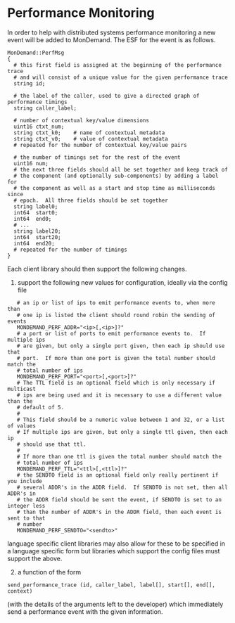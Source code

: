 # Performance Monitoring

In order to help with distributed systems performance monitoring a new event
will be added to MonDemand.  The ESF for the event is as follows.

```
MonDemand::PerfMsg
{
  # this first field is assigned at the beginning of the performance trace
  # and will consist of a unique value for the given performance trace
  string id;
  
  # the label of the caller, used to give a directed graph of performance timings
  string caller_label;
  
  # number of contextual key/value dimensions
  uint16 ctxt_num;
  string ctxt_k0;    # name of contextual metadata
  string ctxt_v0;    # value of contextual metadata
  # repeated for the number of contextual key/value pairs
  
  # the number of timings set for the rest of the event
  uint16 num;
  # the next three fields should all be set together and keep track of
  # the component (and optionally sub-components) by adding a label for
  # the component as well as a start and stop time as milliseconds since
  # epoch.  All three fields should be set together
  string label0;
  int64  start0;
  int64  end0;
  # ...
  string label20;
  int64  start20;
  int64  end20;
  # repeated for the number of timings
}
```

Each client library should then support the following changes.

1. support the following new values for configuration, ideally via the
   config file
```
   # an ip or list of ips to emit performance events to, when more than
   # one ip is listed the client should round robin the sending of events
   MONDEMAND_PERF_ADDR="<ip>[,<ip>]?"
   # a port or list of ports to emit performance events to.  If multiple ips
   # are given, but only a single port given, then each ip should use that
   # port.  If more than one port is given the total number should match the
   # total number of ips
   MONDEMAND_PERF_PORT="<port>[,<port>]?"
   # The TTL field is an optional field which is only necessary if multicast
   # ips are being used and it is necessary to use a different value than the
   # default of 5.
   #
   # This field should be a numeric value between 1 and 32, or a list of values
   # If multiple ips are given, but only a single ttl given, then each ip
   # should use that ttl.
   #
   # If more than one ttl is given the total number should match the
   # total number of ips
   MONDEMAND_PERF_TTL="<ttl>[,<ttl>]?"
   # the SENDTO field is an optional field only really pertinent if you include
   # several ADDR's in the ADDR field.  If SENDTO is not set, then all ADDR's in
   # the ADDR field should be sent the event, if SENDTO is set to an integer less
   # than the number of ADDR's in the ADDR field, then each event is sent to that
   # number
   MONDEMAND_PERF_SENDTO="<sendto>"
```
   language specific client libraries may also allow for these to be
   specified in a language specific form but libraries which support
   the config files must support the above.

2. a function of the form
```
send_performance_trace (id, caller_label, label[], start[], end[], context)
```
   (with the details of the arguments left to the developer) which immediately
   send a performance event with the given information.

